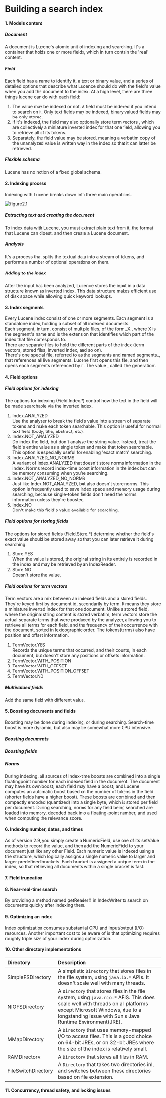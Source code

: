 # Building a search index

#### 1. Models content
##### Document
A document is Lucene's atomic unit of indexing and searching. It's a container that holds one or more fields, which in turn contain the 'real' content.

##### Field
Each field has a name to identify it, a text or binary value, and a series of detailed options that describe what Lucence should do with the field's value when you add the document to the index.
At a high level, there are three things lucene can do with each field:  
1) The value may be indexed or not. A field must be indexed if you intend to search on it. Only text fields may be indexed, binary valued fields may be only stored.  
2) If it's indexed, the field may also optionally store term vectors , which are collectively a miniature inverted index for that one field, allowing you to retrieve all of its tokens.  
3) Separately, the field value may be stored, meaning a verbatim copy of the unanalyzed value is written way in the index so that it can latter be retrieved.

##### Flexible schema
Lucene has no notion of a fixed global schema.

#### 2. Indexing process
Indexing with Lucene breaks down into three main operations.

![figure2.1](images/figure2.1.jpg)

##### Extracting text and creating the document
To index data with Lucene, you must extract plain text from it, the format that Lucene can digest, and then create a Lucene document.

##### Analysis
It's a process that splits the textual data into a stream of tokens, and performs a number of optional operations on them.

##### Adding to the index
After the input has been analyzed, Lucence stores the input in a data structure known as inverted index. This data structure makes efficient use of disk space while allowing quick keyword lookups.

#### 3. Index segments
Every Lucene index consist of one or more segments. Each segment is a standalone index, holding a subset of all indexed documents.  
Each segment, in turn, consist of multiple files, of the form \_X.<ext>, where X is the segment's name and <ext> is the extension that identifies which part of the index that file corresponds to.  
There are separate files to hold the different parts of the index (term vectors, stored files, inverted index, and so on).  
There's one special file, referred to as the segments and named segments_<N>, that references all live segments. Lucene first opens this file, and then opens each segments referenced by it. The value <N>, called 'the generation'.

#### 4. Field options
##### Field options for indexing
The options for indexing (Field.Index.\*) control how the text in the field will be made searchable via the inverted index.
1) Index.ANALYZED  
Use the analyzer to break the field's value into a stream of  separate tokens and make each token searchable. This option is useful for normal text field (body, title, abstract, etc).  
2) Index.NOT\_ANALYZED  
Do index the field, but don't analyze the string value. Instead, treat the field's entire value as a single token and make that token searchable. This option is especially useful for enabling 'exact match' searching.  
3) Index.ANALYZED\_NO\_NORMS  
A variant of Index.ANALYZED that doesn't store norms information in the index. Norms record index-time boost information in the index but can be memory consuming when you're searching.  
4) Index.NOT\_ANALYZED_NO_NORMS  
Just like Index.NOT_ANALYZED, but also doesn't store norms. This option is frequently used to save index space and memory usage during searching, because single-token fields don't need the norms information unless they're boosted.  
5) Index.NO  
Don't make this field's value available for searching.

##### Field options for storing fields
The options for stored fields (Field.Store.\*) determine whether the field's exact value should be stored away so that you can later retrieve it during searching.  
1) Store.YES  
When the value is stored, the original string in its entirely is recorded in the index and may be retrieved by an IndexReader.  
2) Store.NO  
Doesn't store the value.

##### Field options for term vectors
Term vectors are a mix between an indexed fields and a stored fields. They're keyed first by document id, secondarily by term. It means they store a miniature inverted index for that one document. Unlike a stored field, where the original string content is stored verbatim, term vectors store the actual separate  terms that were produced by the analyzer, allowing you to retrieve all terms for each field, and the frequency of their occurrence with the document, sorted in lexicographic order. The tokens(terms) also have position and offset information.  
1) TermVector.YES  
Records the unique terms that occurred, and their counts, in each document, but doesn't store any positions or offsets information.  
2) TermVector.WITH\_POSITION  
3) TermVector.WITH\_OFFSET  
4) TermVector.WITH\_POSITION\_OFFSET  
5) TermVector.NO  

##### Multivalued fields
Add the same field with different value.

#### 5. Boosting documents and fields
Boosting may be done during indexing, or during searching. Search-time boost is more dynamic, but also may be somewhat more CPU intensive.

##### Boosting documents

##### Boosting fields

##### Norms  
During indexing, all sources of index-time boosts are combined into a single floatingpoint number for each indexed field in the document. The document may have its own boost; each field may have a boost; and Lucene computes an automatic boost based on the number of tokens in the field (shorter fields have a higher boost). These boosts are combined and then compactly encoded (quantized) into a single byte, which is stored per field per document. During searching, norms for any field being searched are loaded into memory, decoded back into a floating-point number, and used when computing the relevance score.

#### 6. Indexing number, dates, and times
As of version 2.9, you simply create a NumericField, use one of its set<Type>Value methods to record the value, and then add the NumericField to your document just like any other Field. Each numeric value is indexed using a trie structure, which logically assigns a single numeric value to larger and larger predefined brackets. Each bracket is assigned a unique term in the index, so that retrieving all documents within a single bracket is fast.

#### 7. Field truncation

#### 8. Near-real-time search
By providing a method named getReader() in IndexWriter to search on documents quickly after indexing them.

#### 9. Optimizing an index
Index optimization consumes substantial CPU and input/output (I/O) resources. Another important cost to be aware of is that optimizing requires roughly triple size of your index during optimization.

#### 10. Other directory implementations
Directory|Description
:--|:--
SimpleFSDirectory|A simplistic `Directory` that stores files in the file system, using `java.io.*` APIs. It doesn't scale well with many threads.
NIOFSDirectory|A `Directory` that stores files in the file system, using `java.nio.*` APIS. This does scale well with threads on all platforms except Microsoft Windows, due to a longstanding issue with Sun's Java Runtime Environment(JRE).
MMapDirectory|A `Directory` that uses memory-mapped I/O to access files. This is a good choice on 64-bit JREs, or on 32-bit JREs where the size of the index is relatively small.
RAMDirectory|A `Directory` that stores all files in RAM.
FileSwitchDirectory|A `Directory` that takes two directories inI, and switches between these directories based on file extension.

#### 11. Concurrency, thread safety, and locking issues
